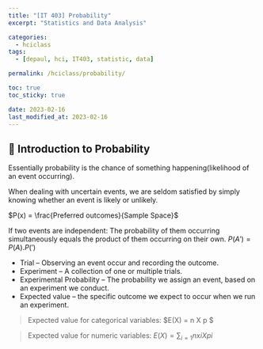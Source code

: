 ```yaml
---
title: "[IT 403] Probability"
excerpt: "Statistics and Data Analysis"

categories:
  - hciclass
tags:
  - [depaul, hci, IT403, statistic, data]

permalink: /hciclass/probability/

toc: true
toc_sticky: true

date: 2023-02-16
last_modified_at: 2023-02-16
---
```


## 🦥 Introduction to Probability


Essentially probability is the chance of something happening(likelihood of an event occurring).

When dealing with uncertain events, we are seldom satisfied by simply knowing whether an event is likely or unlikely.

$P(x) = \frac{Preferred outcomes}{Sample Space}$

If two events are independent:
The probability of them occurring simultaneously equals the product of them occurring on their own.
$P(A') = P(A) . P(')$

- Trial – Observing an event occur and recording the outcome.
- Experiment – A collection of one or multiple trials.
- Experimental Probability – The probability we assign an event, based on an experiment we conduct.
- Expected value – the specific outcome we expect to occur when we run an experiment.
> Expected value for categorical variables: $E(X) = n X p $

> Expected value for numeric variables:
$E(X) = \displaystyle\sum_{i=1}{n}{xi X pi}$